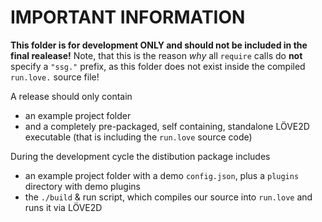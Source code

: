 # IMPORTANT INFORMATION

**This folder is for development ONLY and should not be included in the final realease!**
Note, that this is the reason *why* all `require` calls do **not** specify a `"ssg."` prefix, as this folder does not exist inside the compiled `run.love.` source file!

A release should only contain

- an example project folder
- and a completely pre-packaged, self containing, standalone LÖVE2D executable (that is including the `run.love` source code)

During the development cycle the distibution package includes

- an example project folder with a demo `config.json`, plus a `plugins` directory with demo plugins
- the `./build` & run script, which compiles our source into `run.love` and runs it via LÖVE2D
